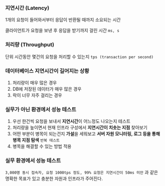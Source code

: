 ### 지연시간 (Latency)

1개의 요청이 들어와서부터 응답이 반환될 때까지 소요되는 시간

클라이언트가 요청을 보낸 후 응답을 받기까지 걸린 시간 `ms, s`



### 처리량 (Throughput)

단위 시간동안 몇건의 요청을 처리할 수 있는지 `tps (transaction per second)`



### 데이터베이스 지연시간이 길어지는 상황

1. 처리량이 매우 많은 경우
2. DB에 저장된 데이터가 매우 많은 경우
3. 락이 너무 자주 걸리는 경우



### 실무가 아닌 환경에서 성능 테스트

1. 우선 한건씩 요청을 보내서 **지연시간**이 어느정도 나오는지 테스트
2. 처리량을 높이면서 현재 인프라 구성에서 **지연시간이 치솟는 지점** 찾아보기
3. 어떤 부분이 병목이 되는건지 **가설**을 세워보고 **서버 자원 모니터링, 로그 등을 통해 병목 지점 탐색** `반복 테스트`
4. 병목을 해결할 수 있는 방법 적용



### 실무 환경에서 성능 테스트

`3,000명 동시 접속자, 요청 1000tps 정도, 99% 요청은 지연시간이 50ms 미만` 과 같은 명확한 목표가 있고 충분한 자원과 인프라가 주어진다.